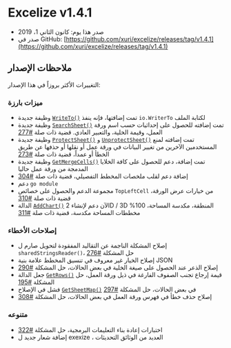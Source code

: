# Excelize v1.4.1

* صدر هذا يوم: كانون الثاني 1، 2019
* صدر في GitHub: [https://github.com/xuri/excelize/releases/tag/v1.4.1](https://github.com/xuri/excelize/releases/tag/v1.4.1)

## ملاحظات الإصدار

التغييرات الأكثر بروزاً في هذا الإصدار:

### ميزات بارزة

* وظيفة جديدة [`WriteTo()`](https://pkg.go.dev/github.com/360EntSecGroup-Skylar/excelize@v1.4.1#File.WriteTo) تمت إضافتها، فإنه ينفذ `io.WriterTo` لكتابة الملف
* وظيفة جديدة [`SearchSheet()`](https://pkg.go.dev/github.com/360EntSecGroup-Skylar/excelize@v1.4.1#File.SearchSheet) تمت إضافته للحصول على إحداثيات حسب اسم ورقة العمل، وقيمة الخلية، والتعبير العادي. قضية ذات صلة [#277](https://github.com/xuri/excelize/issues/277)
* وظيفة جديدة [`ProtectSheet()`](https://pkg.go.dev/github.com/360EntSecGroup-Skylar/excelize@v1.4.1#File.ProtectSheet) و [`UnprotectSheet()`](https://pkg.go.dev/github.com/360EntSecGroup-Skylar/excelize@v1.4.1#File.UnprotectSheet) تمت إضافته لمنع المستخدمين الآخرين من تغيير البيانات في ورقة عمل أو نقلها أو حذفها عن طريق الخطأ أو عمداً، قضية ذات صلة [#273](https://github.com/xuri/excelize/issues/273)
* وظيفة جديدة [`GetMergeCells()`](https://pkg.go.dev/github.com/360EntSecGroup-Skylar/excelize@v1.4.1#File.GetMergeCells) تمت إضافة، دعم للحصول على كافة الخلايا المدمجة من ورقة عمل حاليا
* إضافة دعم لقلب ملخصات المخطط التفصيلي، قضية ذات صلة [#304](https://github.com/xuri/excelize/issues/304)
* دعم `go module`
* مجموعة الدعم والحصول على خصائص `TopLeftCell` من خيارات عرض الورقة، قضية ذات صلة [#310](https://github.com/xuri/excelize/issues/310)
* الدالة [`AddChart()`](https://pkg.go.dev/github.com/360EntSecGroup-Skylar/excelize@v1.4.1#File.AddChart) الآن دعم لإنشاء 2D / 3D المنطقة، مكدسة المساحة، 100% مخططات المساحة مكدسة، قضية ذات صلة [#311](https://github.com/xuri/excelize/issues/311)

### إصلاحات الأخطاء

* إصلاح المشكلة الناجمة عن التقاليد المفقودة لتحويل صارم ل `sharedStringsReader()`، حل المشكلة [#276](https://github.com/xuri/excelize/issues/276)
* إصلاح الخيار غير معروف في تنسيق المخطط علامة بنية JSON
* إصلاح الذعر عند الحصول على صيغة الخلية في بعض الحالات، حل المشكلة [#290](https://github.com/xuri/excelize/issues/290)
* جعل الدالة [`GetRows()`](https://pkg.go.dev/github.com/360EntSecGroup-Skylar/excelize@v1.4.1#File.GetRows) قيمة إرجاع تجنب الصفوف الفارغة في ذيل ورقة العمل، حل المشكلة [#195](https://github.com/xuri/excelize/issues/195)
* فشل في الإصلاح [`GetSheetMap()`](https://pkg.go.dev/github.com/360EntSecGroup-Skylar/excelize@v1.4.1#File.GetSheetMap) في بعض الحالات، حل المشكلة [#297](https://github.com/xuri/excelize/issues/297)
* إصلاح حذف خطأ في فهرس ورقة العمل في بعض الحالات، حل المشكلة [#308](https://github.com/xuri/excelize/issues/308)

### متنوعه

* اختبارات إعادة بناء التعليمات البرمجية، حل المشكلة [#322](https://github.com/xuri/excelize/issues/322)
* إضافة شعار جديد ل exexize ، العديد من الوثائق التحديثات
